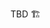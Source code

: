 TBD 🏗️

<p hidden>
supervisoin
- top level actors created by a node are unsupervised
- every actor created by another actor is superivsed by its parent
- supervision means that the parent decide can decide what to do with its children when one of them errors.
- two main strategies, one for one, one for all
- can restart, stop, resume or escalate
- a actor will finish handling whatever message it is  currently handling before stopping (or restarting) itself
</p>